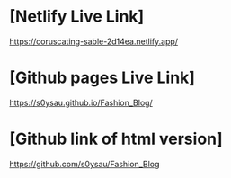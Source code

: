 # [Netlify Live Link]
https://coruscating-sable-2d14ea.netlify.app/
# [Github pages Live Link]
https://s0ysau.github.io/Fashion_Blog/
# [Github link of html version] 
https://github.com/s0ysau/Fashion_Blog